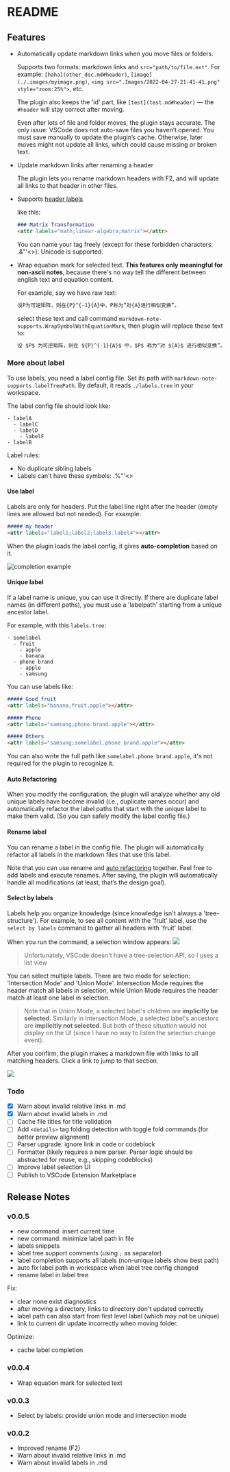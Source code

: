 # README

## Features

- Automatically update markdown links when you move files or folders.

  Supports two formats: markdown links and `src="path/to/file.ext"`. For example: `[haha](other_doc.md#header)`, `[image](./.images/myimage.png)`, `<img src=".Images/2022-04-27-21-41-41.png" style="zoom:25%">`, etc.

  The plugin also keeps the 'id' part, like `[test](test.md#header)` — the `#header` will stay correct after moving.

  Even after lots of file and folder moves, the plugin stays accurate. The only issue: VSCode does not auto-save files you haven’t opened. You must save manually to update the plugin’s cache. Otherwise, later moves might not update all links, which could cause missing or broken text.

- Update markdown links after renaming a header

  The plugin lets you rename markdown headers with F2, and will update all links to that header in other files.

- Supports [header labels](#more-about-label)

  like this:
  ```md
  ### Matrix Transformation
  <attr labels="math;linear-algebra;matrix"></attr>
  ```

  You can name your tag freely (except for these forbidden characters: .&"'<>). Unicode is supported.

- Wrap equation mark for selected text. **This features only meaningful for non-ascii notes**, because there's no way tell the different between english text and equation content.

  For example, say we have raw text:
  ```md
  设P为可逆矩阵，则在{P}^{-1}{A}中，P称为“对{A}进行相似变换”。
  ```

  select these text and call command `markdown-note-supports.WrapSymbolWithEquationMark`, then plugin will replace these text to:
  ```md
  设 $P$ 为可逆矩阵，则在 ${P}^{-1}{A}$ 中，$P$ 称为“对 ${A}$ 进行相似变换”。
  ```

### More about label
To use labels, you need a label config file. Set its path with `markdown-note-supports.labelTreePath`. By default, it reads `./labels.tree` in your workspace.

The label config file should look like:
```tree
- labelA
  - labelC
  - labelD
    - labelF
- labelB
```

Label rules:
- No duplicate sibling labels
- Labels can't have these symbols: .%"'<>

#### Use label
Labels are only for headers. Put the label line right after the header (empty lines are allowed but not needed). For example:
```md
##### my header
<attr labels="label1;label2;label3.label4"></attr>
```

When the plugin loads the label config, it gives **auto-completion** based on it.

![completion example](./image.png)

#### Unique label
If a label name is unique, you can use it directly. If there are duplicate label names (in different paths), you must use a 'labelpath' starting from a unique ancestor label.

For example, with this `labels.tree`:
```tree
- somelabel
  - fruit
    - apple
    - banana
  - phone brand
    - apple
    - samsung
```

You can use labels like:
```md
##### Good fruit
<attr labels="banana;fruit.apple"></attr>

##### Phone
<attr labels="samsung;phone brand.apple"></attr>

##### Others
<attr labels="samsung;somelabel.phone brand.apple"></attr>
```

You can also write the full path like `somelabel.phone brand.apple`, it's not required for the plugin to recognize it.

#### Auto Refactoring
When you modify the configuration, the plugin will analyze whether any old unique labels have become invalid (i.e., duplicate names occur) and automatically refactor the label paths that start with the unique label to make them valid. (So you can safely modify the label config file.)

#### Rename label
You can rename a label in the config file. The plugin will automatically refactor all labels in the markdown files that use this label.

Note that you can use rename and [auto refactoring](#auto-refactoring) together. Feel free to add labels and execute renames. After saving, the plugin will automatically handle all modifications (at least, that’s the design goal).

#### Select by labels
Labels help you organize knowledge (since knowledge isn't always a 'tree-structure'). For example, to see all content with the 'fruit' label, use the `select by labels` command to gather all headers with 'fruit' label.

When you run the command, a selection window appears:
![](image-1.png)

> Unfortunately, VSCode doesn't have a tree-selection API, so I uses a list view

You can select multiple labels. There are two mode for selection: 'Intersection Mode' and 'Union Mode'. Intersection Mode requires the header match all labels in selection, while Union Mode requires the header match at least one label in selection.

> Note that in Union Mode, a selected label's children are **implicitly be selected**. Similarly in Intersection Mode, a selected label's ancestors are **implicitly not selected**. But both of these situation would not display on the UI (since I have no way to listen the selection change event).

After you confirm, the plugin makes a markdown file with links to all matching headers. Click a link to jump to that section.

![](image-2.png)

### Todo
- [x] Warn about invalid relative links in .md
- [x] Warn about invalid labels in .md
- [ ] Cache file titles for title validation
- [ ] Add `<details>` tag folding detection with toggle fold commands (for better preview alignment)
- [ ] Parser upgrade: ignore link in code or codeblock
- [ ] Formatter (likely requires a new parser. Parser logic should be abstracted for reuse, e.g., skipping codeblocks)
- [ ] Improve label selection UI
- [ ] Publish to VSCode Extension Marketplace

## Release Notes

### v0.0.5
- new command: insert current time
- new command: minimize label path in file
- labels snippets
- label tree support comments (using `;` as separator)
- label completion supports all labels (non-unique labels show best path)
- auto fix label path in workspace when label tree config changed
- rename label in label tree

Fix:
- clear none exist diagnostics
- after moving a directory, links to directory don't updated correctly
- label path can also start from first level label (which may not be unique)
- link to current dir update incorrectly when moving folder.

Optimize:
- cache label completion

### v0.0.4
- Wrap equation mark for selected text

### v0.0.3
- Select by labels: provide union mode and intersection mode

### v0.0.2
- Improved rename (F2)
- Warn about invalid relative links in .md
- Warn about invalid labels in .md
